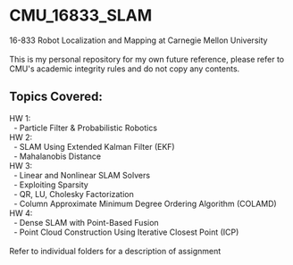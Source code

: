 # CMU_16833_SLAM
16-833 Robot Localization and Mapping at Carnegie Mellon University <br />
<br/>
This is my personal repository for my own future reference, please refer to CMU's academic integrity rules and do not copy any contents. 
<br />
## Topics Covered: <br />
HW 1: <br/>
&nbsp; - Particle Filter & Probabilistic Robotics <br />
HW 2: <br/>
&nbsp; - SLAM Using Extended Kalman Filter (EKF) <br />
&nbsp; - Mahalanobis Distance <br/>
HW 3: <br/>
&nbsp; - Linear and Nonlinear SLAM Solvers <br />
&nbsp; - Exploiting Sparsity <br />
&nbsp; - QR, LU, Cholesky Factorization <br />
&nbsp; - Column Approximate Minimum Degree Ordering Algorithm (COLAMD) <br />
HW 4: <br/>
&nbsp; - Dense SLAM with Point-Based Fusion <br />
&nbsp; - Point Cloud Construction Using Iterative Closest Point (ICP) <br />
<br />
Refer to individual folders for a description of assignment
